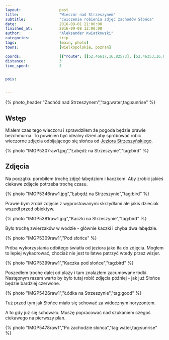```yaml
---
layout:                 post
title:                  "Wieczór nad Strzeszynem"
subtitle:               "ćwiczenie robienia zdjęć zachodów Słońca"
date:                   2016-09-01 21:00:00
finished_at:            2016-09-08 12:00:00
author:                 "Aleksander Kwiatkowski"
categories:             trip
tags:                   [main, photo]
towns:                  [wielkopolskie, poznan]

coords:                 [{"route": [[52.46617,16.82573], [52.46353,16.82502], [52.46019,16.82644]], "type": "hike"}]
distance:               3
time_spent:             3


pois:


---
```


{% photo_header "Zachód nad Strzeszynem","tag:water,tag:sunrise" %}

[wiki-strzeszyn]: https://pl.wikipedia.org/wiki/Jezioro_Strzeszy%C5%84skie

Wstęp
-----

Miałem czas tego wieczoru i sprawdziłem że pogoda będzie prawie
bezchmurna. To powinien być idealny dzień aby spróbować robić wieczorne
zdjęcia odbijającego się słońca od [Jeziora Strzeszyńskiego][wiki-strzeszyn].

{% photo "IMGP5307raw1.jpg","Łabędź na Strzeszynie","tag:bird" %}

Zdjęcia
-------

Na początku porobiłem trochę zdjęć łabędziom i kaczkom. Aby zrobić jakieś
ciekawe zdjęcie potrzeba trochę czasu.

{% photo "IMGP5346raw1.jpg","Łabędź na Strzeszynie","tag:bird" %}

Prawie bym zrobił zdjęcie z wyprostowanymi skrzydłami ale jakiś dzieciak
wszedł przed obiektyw.

{% photo "IMGP5381raw1.jpg","Kaczki na Strzeszynie","tag:bird" %}

Było trochę zwierzaków w wodzie - głównie kaczki i chyba dwa łabędzie.

{% photo "IMGP5309raw1","Pod słońce" %}

Próba wykorzystania odbitego światła od jeziora jako tła do zdjęcia. Mogłem to lepiej wykadrować,
chociaż nie jest to łatwe patrzyć wtedy przez wizjer.

{% photo "IMGP5399raw1","Kaczka pod słońce","tag:bird" %}

Poszedłem trochę dalej od plaży i tam znalazłem zacumowane łódki. Następnym
razem warto by było tutaj robić zdjęcia później - jak już Słońce będzie
bardziej czerwone.

{% photo "IMGP5426raw1","Łódka na Strzeszynie","tag:good" %}

Tuż przed tym jak Słońce miało się schować za widocznym horyzontem.

A to gdy już się schowało. Muszę popracować nad szukaniem czegoś ciekawego
na pierwszy plan.

{% photo "IMGP5478raw1","Po zachodzie słońca","tag:water,tag:sunrise" %}
